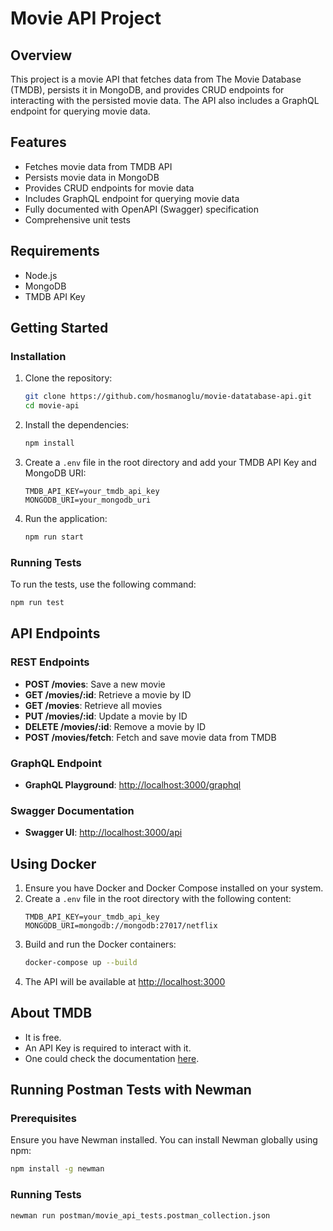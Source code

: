 # Movie API Project

## Overview
This project is a movie API that fetches data from The Movie Database (TMDB), persists it in MongoDB, and provides CRUD endpoints for interacting with the persisted movie data. The API also includes a GraphQL endpoint for querying movie data.

## Features
- Fetches movie data from TMDB API
- Persists movie data in MongoDB
- Provides CRUD endpoints for movie data
- Includes GraphQL endpoint for querying movie data
- Fully documented with OpenAPI (Swagger) specification
- Comprehensive unit tests

## Requirements
- Node.js
- MongoDB
- TMDB API Key

## Getting Started

### Installation
1. Clone the repository:
    ```sh
    git clone https://github.com/hosmanoglu/movie-datatabase-api.git
    cd movie-api
    ```

2. Install the dependencies:
    ```sh
    npm install
    ```

3. Create a `.env` file in the root directory and add your TMDB API Key and MongoDB URI:
    ```env
    TMDB_API_KEY=your_tmdb_api_key
    MONGODB_URI=your_mongodb_uri
    ```

4. Run the application:
    ```sh
    npm run start
    ```

### Running Tests
To run the tests, use the following command:
```sh
npm run test
```

## API Endpoints

### REST Endpoints
- **POST /movies**: Save a new movie
- **GET /movies/:id**: Retrieve a movie by ID
- **GET /movies**: Retrieve all movies
- **PUT /movies/:id**: Update a movie by ID
- **DELETE /movies/:id**: Remove a movie by ID
- **POST /movies/fetch**: Fetch and save movie data from TMDB

### GraphQL Endpoint
- **GraphQL Playground**: [http://localhost:3000/graphql](http://localhost:3000/graphql)

### Swagger Documentation
- **Swagger UI**: [http://localhost:3000/api](http://localhost:3000/api)

## Using Docker
1. Ensure you have Docker and Docker Compose installed on your system.
2. Create a `.env` file in the root directory with the following content:
    ```env
    TMDB_API_KEY=your_tmdb_api_key
    MONGODB_URI=mongodb://mongodb:27017/netflix
    ```
3. Build and run the Docker containers:
    ```sh
    docker-compose up --build
    ```
4. The API will be available at [http://localhost:3000](http://localhost:3000)


## About TMDB

- It is free.
- An API Key is required to interact with it.
- One could check the documentation [here](https://developers.themoviedb.org/3/getting-started/introduction).


## Running Postman Tests with Newman
### Prerequisites
Ensure you have Newman installed. You can install Newman globally using npm:

```sh
npm install -g newman
```
### Running Tests

```sh
newman run postman/movie_api_tests.postman_collection.json
```
